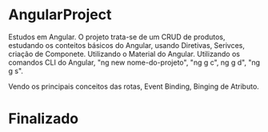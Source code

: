 # AngularProject
 Estudos em Angular. 
O projeto trata-se de um CRUD de produtos, estudando os conteitos básicos do Angular, usando Diretivas, Serivces, criação de Componete. Utilizando o Material do Angular.
Utilizando os comandos CLI do Angular, "ng new nome-do-projeto", "ng g c", ng g d", "ng g s".

Vendo os principais conceitos das rotas, Event Binding, Binging de Atributo.

# Finalizado

